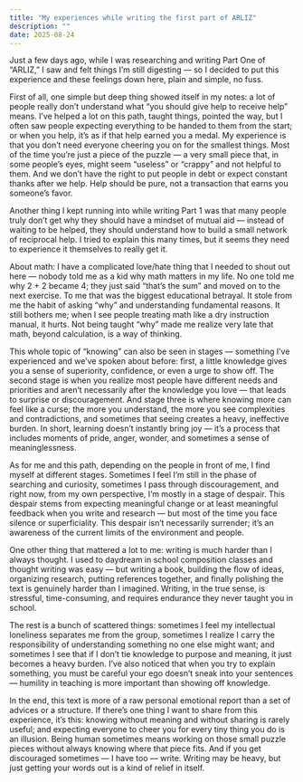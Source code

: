 ```yaml
---
title: "My experiences while writing the first part of ARLIZ"
description: ""
date: 2025-08-24
---
```


Just a few days ago, while I was researching and writing Part One of “ARLIZ,” I saw and felt things I’m still digesting — so I decided to put this experience and these feelings down here, plain and simple, no fuss.

First of all, one simple but deep thing showed itself in my notes: a lot of people really don’t understand what “you should give help to receive help” means. I’ve helped a lot on this path, taught things, pointed the way, but I often saw people expecting everything to be handed to them from the start; or when you help, it’s as if that help earned you a medal. My experience is that you don’t need everyone cheering you on for the smallest things. Most of the time you’re just a piece of the puzzle — a very small piece that, in some people’s eyes, might seem “useless” or “crappy” and not helpful to them. And we don’t have the right to put people in debt or expect constant thanks after we help. Help should be pure, not a transaction that earns you someone’s favor.

Another thing I kept running into while writing Part 1 was that many people truly don’t get why they should have a mindset of mutual aid — instead of waiting to be helped, they should understand how to build a small network of reciprocal help. I tried to explain this many times, but it seems they need to experience it themselves to really get it.

About math: I have a complicated love/hate thing that I needed to shout out here — nobody told me as a kid why math matters in my life. No one told me why 2 + 2 became 4; they just said “that’s the sum” and moved on to the next exercise. To me that was the biggest educational betrayal. It stole from me the habit of asking “why” and understanding fundamental reasons. It still bothers me; when I see people treating math like a dry instruction manual, it hurts. Not being taught “why” made me realize very late that math, beyond calculation, is a way of thinking.

This whole topic of “knowing” can also be seen in stages — something I’ve experienced and we’ve spoken about before: first, a little knowledge gives you a sense of superiority, confidence, or even a urge to show off. The second stage is when you realize most people have different needs and priorities and aren’t necessarily after the knowledge you love — that leads to surprise or discouragement. And stage three is where knowing more can feel like a curse; the more you understand, the more you see complexities and contradictions, and sometimes that seeing creates a heavy, ineffective burden. In short, learning doesn’t instantly bring joy — it’s a process that includes moments of pride, anger, wonder, and sometimes a sense of meaninglessness.

As for me and this path, depending on the people in front of me, I find myself at different stages. Sometimes I feel I’m still in the phase of searching and curiosity, sometimes I pass through discouragement, and right now, from my own perspective, I’m mostly in a stage of despair. This despair stems from expecting meaningful change or at least meaningful feedback when you write and research — but most of the time you face silence or superficiality. This despair isn’t necessarily surrender; it’s an awareness of the current limits of the environment and people.

One other thing that mattered a lot to me: writing is much harder than I always thought. I used to daydream in school composition classes and thought writing was easy — but writing a book, building the flow of ideas, organizing research, putting references together, and finally polishing the text is genuinely harder than I imagined. Writing, in the true sense, is stressful, time-consuming, and requires endurance they never taught you in school.

The rest is a bunch of scattered things: sometimes I feel my intellectual loneliness separates me from the group, sometimes I realize I carry the responsibility of understanding something no one else might want; and sometimes I see that if I don’t tie knowledge to purpose and meaning, it just becomes a heavy burden. I’ve also noticed that when you try to explain something, you must be careful your ego doesn’t sneak into your sentences — humility in teaching is more important than showing off knowledge.

In the end, this text is more of a raw personal emotional report than a set of advices or a structure. If there’s one thing I want to share from this experience, it’s this: knowing without meaning and without sharing is rarely useful; and expecting everyone to cheer you for every tiny thing you do is an illusion. Being human sometimes means working on those small puzzle pieces without always knowing where that piece fits. And if you get discouraged sometimes — I have too — write. Writing may be heavy, but just getting your words out is a kind of relief in itself.

